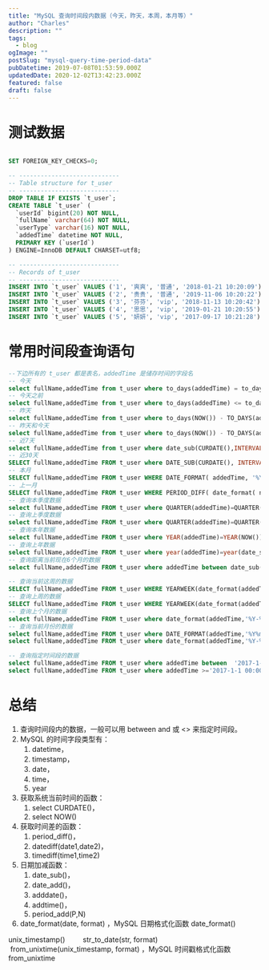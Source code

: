 ```yaml
---
title: "MySQL 查询时间段内数据（今天，昨天，本周，本月等）"
author: "Charles"
description: ""
tags:
  - blog
ogImage: ""
postSlug: "mysql-query-time-period-data"
pubDatetime: 2019-07-08T01:53:59.000Z
updatedDate: 2020-12-02T13:42:23.000Z
featured: false
draft: false
---
```


# 测试数据

```sql

SET FOREIGN_KEY_CHECKS=0;

-- ----------------------------
-- Table structure for t_user
-- ----------------------------
DROP TABLE IF EXISTS `t_user`;
CREATE TABLE `t_user` (
  `userId` bigint(20) NOT NULL,
  `fullName` varchar(64) NOT NULL,
  `userType` varchar(16) NOT NULL,
  `addedTime` datetime NOT NULL,
  PRIMARY KEY (`userId`)
) ENGINE=InnoDB DEFAULT CHARSET=utf8;

-- ----------------------------
-- Records of t_user
-- ----------------------------
INSERT INTO `t_user` VALUES ('1', '爽爽', '普通', '2018-01-21 10:20:09');
INSERT INTO `t_user` VALUES ('2', '贵贵', '普通', '2019-11-06 10:20:22');
INSERT INTO `t_user` VALUES ('3', '芬芬', 'vip', '2018-11-13 10:20:42');
INSERT INTO `t_user` VALUES ('4', '思思', 'vip', '2019-01-21 10:20:55');
INSERT INTO `t_user` VALUES ('5', '妍妍', 'vip', '2017-09-17 10:21:28')；
```

# 常用时间段查询语句

```sql
--下边所有的 t_user 都是表名，addedTime 是储存时间的字段名
-- 今天
select fullName,addedTime from t_user where to_days(addedTime) = to_days(now());
-- 今天之前
select fullName,addedTime from t_user where to_days(addedTime) <= to_days(now());
-- 昨天
select fullName,addedTime from t_user where to_days(NOW()) - TO_DAYS(addedTime) = 1;
-- 昨天和今天
select fullName,addedTime from t_user where to_days(NOW()) - TO_DAYS(addedTime) <= 1;
-- 近7天
select fullName,addedTime from t_user where date_sub(CURDATE(),INTERVAL 7 DAY) <= DATE(addedTime);
-- 近30天
SELECT fullName,addedTime FROM t_user where DATE_SUB(CURDATE(), INTERVAL 30 DAY) <= date(addedTime);
-- 本月
SELECT fullName,addedTime FROM t_user WHERE DATE_FORMAT( addedTime, '%Y%m' ) = DATE_FORMAT( CURDATE() , '%Y%m' );
-- 上一月
SELECT fullName,addedTime FROM t_user WHERE PERIOD_DIFF( date_format( now( ) , '%Y%m' ) , date_format( addedTime, '%Y%m' ) ) =1;
-- 查询本季度数据
select fullName,addedTime FROM t_user where QUARTER(addedTime)=QUARTER(now());
-- 查询上季度数据
select fullName,addedTime FROM t_user where QUARTER(addedTime)=QUARTER(DATE_SUB(now(),interval 1 QUARTER));
-- 查询本年数据
select fullName,addedTime FROM t_user where YEAR(addedTime)=YEAR(NOW());
-- 查询上年数据
select fullName,addedTime FROM t_user where year(addedTime)=year(date_sub(now(),interval 1 year));
-- 查询距离当前现在6个月的数据
select fullName,addedTime FROM t_user where addedTime between date_sub(now(),interval 6 month) and now();

-- 查询当前这周的数据
SELECT fullName,addedTime FROM t_user WHERE YEARWEEK(date_format(addedTime,'%Y-%m-%d')) = YEARWEEK(now());
-- 查询上周的数据
SELECT fullName,addedTime FROM t_user WHERE YEARWEEK(date_format(addedTime,'%Y-%m-%d')) = YEARWEEK(now())-1;
-- 查询上个月的数据
select fullName,addedTime FROM t_user where date_format(addedTime,'%Y-%m')=date_format(DATE_SUB(curdate(), INTERVAL 1 MONTH),'%Y-%m');
-- 查询当前月份的数据
select fullName,addedTime FROM t_user where DATE_FORMAT(addedTime,'%Y%m') = DATE_FORMAT(CURDATE(),'%Y%m');
select fullName,addedTime FROM t_user where date_format(addedTime,'%Y-%m')=date_format(now(),'%Y-%m');

-- 查询指定时间段的数据
select fullName,addedTime FROM t_user where addedTime between  '2017-1-1 00:00:00'  and '2018-1-1 00:00:00';
select fullName,addedTime FROM t_user where addedTime >='2017-1-1 00:00:00'  and addedTime < '2018-1-1 00:00:00';

```

# 总结

1. 查询时间段内的数据，一般可以用 between and 或 <> 来指定时间段。
2. MySQL 的时间字段类型有：
   1. datetime，
   2. timestamp，
   3. date，
   4. time，
   5. year
3. 获取系统当前时间的函数：
   1. select CURDATE()，
   2. select NOW()
4. 获取时间差的函数：
   1. period_diff()，
   2. datediff(date1,date2)，
   3. timediff(time1,time2)
5. 日期加减函数：
   1. date_sub()，
   2. date_add()，
   3. adddate()，
   4. addtime()，
   5. period_add(P,N)
6. date_format(date, format) ，MySQL 日期格式化函数 date_format()

unix_timestamp() 
       str_to_date(str, format) 
       from_unixtime(unix_timestamp, format) ，MySQL 时间戳格式化函数from_unixtime
